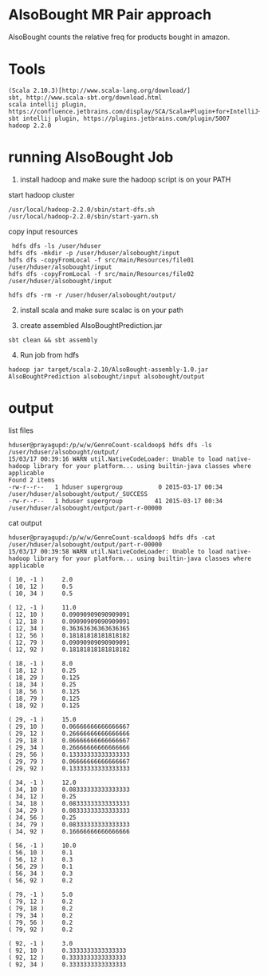 AlsoBought MR Pair approach
============================

AlsoBought counts the relative freq for products bought in amazon.


Tools
=========

```
(Scala 2.10.3)[http://www.scala-lang.org/download/]
sbt, http://www.scala-sbt.org/download.html
scala intellij plugin, https://confluence.jetbrains.com/display/SCA/Scala+Plugin+for+IntelliJ+IDEA
sbt intellij plugin, https://plugins.jetbrains.com/plugin/5007
hadoop 2.2.0
```

running AlsoBought Job
=================================

1. install hadoop and make sure the hadoop script is on your PATH


start hadoop cluster

```
/usr/local/hadoop-2.2.0/sbin/start-dfs.sh
/usr/local/hadoop-2.2.0/sbin/start-yarn.sh
```

copy input resources

```
 hdfs dfs -ls /user/hduser
hdfs dfs -mkdir -p /user/hduser/alsobought/input
hdfs dfs -copyFromLocal -f src/main/Resources/file01 /user/hduser/alsobought/input
hdfs dfs -copyFromLocal -f src/main/Resources/file02 /user/hduser/alsobought/input

hdfs dfs -rm -r /user/hduser/alsobought/output/
```

2. install scala and make sure scalac is on your path

3. create assembled AlsoBoughtPrediction.jar

```
sbt clean && sbt assembly
```

4. Run job from hdfs

```
hadoop jar target/scala-2.10/AlsoBought-assembly-1.0.jar AlsoBoughtPrediction alsobought/input alsobought/output
```

output
==================

list files

```
hduser@prayagupd:/p/w/w/GenreCount-scaldoop$ hdfs dfs -ls /user/hduser/alsobought/output/
15/03/17 00:39:16 WARN util.NativeCodeLoader: Unable to load native-hadoop library for your platform... using builtin-java classes where applicable
Found 2 items
-rw-r--r--   1 hduser supergroup          0 2015-03-17 00:34 /user/hduser/alsobought/output/_SUCCESS
-rw-r--r--   1 hduser supergroup         41 2015-03-17 00:34 /user/hduser/alsobought/output/part-r-00000

```

cat output
 
 ```
 hduser@prayagupd:/p/w/w/GenreCount-scaldoop$ hdfs dfs -cat /user/hduser/alsobought/output/part-r-00000
 15/03/17 00:39:58 WARN util.NativeCodeLoader: Unable to load native-hadoop library for your platform... using builtin-java classes where applicable
 
 ( 10, -1 ) 	2.0
 ( 10, 12 ) 	0.5
 ( 10, 34 ) 	0.5
 
 ( 12, -1 ) 	11.0
 ( 12, 10 ) 	0.09090909090909091
 ( 12, 18 ) 	0.09090909090909091
 ( 12, 34 ) 	0.36363636363636365
 ( 12, 56 ) 	0.18181818181818182
 ( 12, 79 ) 	0.09090909090909091
 ( 12, 92 ) 	0.18181818181818182
 
 ( 18, -1 ) 	8.0
 ( 18, 12 ) 	0.25
 ( 18, 29 ) 	0.125
 ( 18, 34 ) 	0.25
 ( 18, 56 ) 	0.125
 ( 18, 79 ) 	0.125
 ( 18, 92 ) 	0.125
 
 ( 29, -1 ) 	15.0
 ( 29, 10 ) 	0.06666666666666667
 ( 29, 12 ) 	0.26666666666666666
 ( 29, 18 ) 	0.06666666666666667
 ( 29, 34 ) 	0.26666666666666666
 ( 29, 56 ) 	0.13333333333333333
 ( 29, 79 ) 	0.06666666666666667
 ( 29, 92 ) 	0.13333333333333333
 
 ( 34, -1 ) 	12.0
 ( 34, 10 ) 	0.08333333333333333
 ( 34, 12 ) 	0.25
 ( 34, 18 ) 	0.08333333333333333
 ( 34, 29 ) 	0.08333333333333333
 ( 34, 56 ) 	0.25
 ( 34, 79 ) 	0.08333333333333333
 ( 34, 92 ) 	0.16666666666666666
 
 ( 56, -1 ) 	10.0
 ( 56, 10 ) 	0.1
 ( 56, 12 ) 	0.3
 ( 56, 29 ) 	0.1
 ( 56, 34 ) 	0.3
 ( 56, 92 ) 	0.2
 
 ( 79, -1 ) 	5.0
 ( 79, 12 ) 	0.2
 ( 79, 18 ) 	0.2
 ( 79, 34 ) 	0.2
 ( 79, 56 ) 	0.2
 ( 79, 92 ) 	0.2
 
 ( 92, -1 ) 	3.0
 ( 92, 10 ) 	0.3333333333333333
 ( 92, 12 ) 	0.3333333333333333
 ( 92, 34 ) 	0.3333333333333333

 ```
